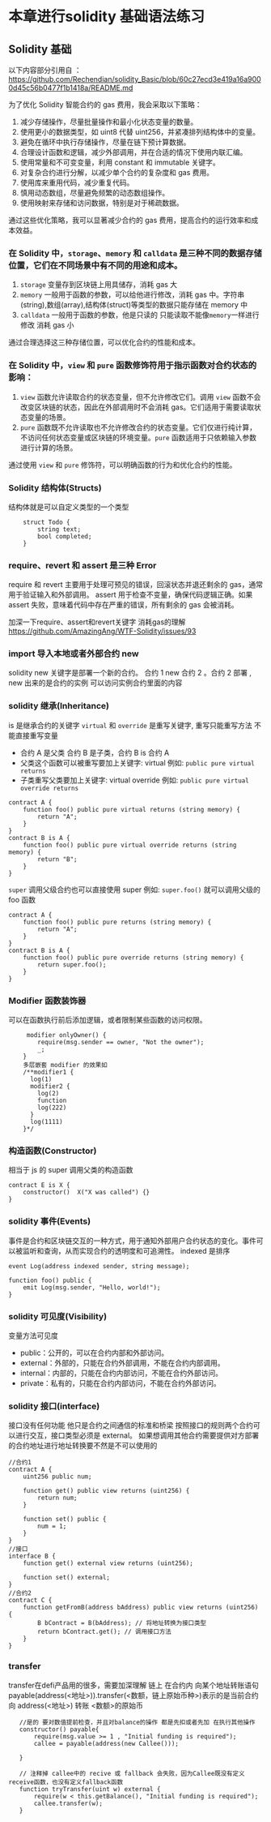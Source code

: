 
# 本章进行solidity 基础语法练习



## Solidity 基础

以下内容部分引用自 ：https://github.com/Rechendian/solidity_Basic/blob/60c27ecd3e419a16a9000d45c56b0477f1b1418a/README.md

为了优化 Solidity 智能合约的 gas 费用，我会采取以下策略：

1. 减少存储操作，尽量批量操作和最小化状态变量的数量。
2. 使用更小的数据类型，如 uint8 代替 uint256，并紧凑排列结构体中的变量。
3. 避免在循环中执行存储操作，尽量在链下预计算数据。
4. 合理设计函数和逻辑，减少外部调用，并在合适的情况下使用内联汇编。
5. 使用常量和不可变变量，利用 constant 和 immutable 关键字。
6. 对复杂合约进行分解，以减少单个合约的复杂度和 gas 费用。
7. 使用库来重用代码，减少重复代码。
8. 慎用动态数组，尽量避免频繁的动态数组操作。
9. 使用映射来存储和访问数据，特别是对于稀疏数据。

通过这些优化策略，我可以显著减少合约的 gas 费用，提高合约的运行效率和成本效益。

### 在 Solidity 中，`storage`、`memory` 和 `calldata` 是三种不同的数据存储位置，它们在不同场景中有不同的用途和成本。

1. `storage` 变量存到区块链上用具储存，消耗 gas 大
2. `memory` 一般用于函数的参数，可以给他进行修改，消耗 gas 中。字符串(string),数组(array),结构体(struct)等类型的数据只能存储在 memory 中
3. `calldata` 一般用于函数的参数，他是只读的 只能读取不能像`memory`一样进行修改 消耗 gas 小

通过合理选择这三种存储位置，可以优化合约的性能和成本。

### 在 Solidity 中，`view` 和 `pure` 函数修饰符用于指示函数对合约状态的影响：

1. `view` 函数允许读取合约的状态变量，但不允许修改它们。调用 `view` 函数不会改变区块链的状态，因此在外部调用时不会消耗 gas。它们适用于需要读取状态变量的场景。
2. `pure` 函数既不允许读取也不允许修改合约的状态变量。它们仅进行纯计算，不访问任何状态变量或区块链的环境变量。`pure` 函数适用于只依赖输入参数进行计算的场景。

通过使用 `view` 和 `pure` 修饰符，可以明确函数的行为和优化合约的性能。

### Solidity 结构体(Structs)

结构体就是可以自定义类型的一个类型

```solidity
    struct Todo {
        string text;
        bool completed;
    }
```

### require、revert 和 assert 是三种 Error

require 和 revert 主要用于处理可预见的错误，回滚状态并退还剩余的 gas，通常用于验证输入和外部调用。
assert 用于检查不变量，确保代码逻辑正确。如果 assert 失败，意味着代码中存在严重的错误，所有剩余的 gas 会被消耗。

加深一下require、assert和revert关键字 消耗gas的理解
https://github.com/AmazingAng/WTF-Solidity/issues/93

### import 导入本地或者外部合约 new

solidity new 关键字是部署一个新的合约。
合约 1 new 合约 2 。合约 2 部署 , new 出来的是合约的实例 可以访问实例合约里面的内容

### solidity 继承(Inheritance)

is 是继承合约的关键字
`virtual` 和 `override` 是重写关键字, 重写只能重写方法 不能直接重写变量

- 合约 A 是父类 合约 B 是子类，合约 B is 合约 A
- 父类这个函数可以被重写要加上关键字: virtual 例如: `public pure virtual returns `
- 子类重写父类要加上关键字: virtual override 例如: `public pure virtual override returns `

```solidity
contract A {
    function foo() public pure virtual returns (string memory) {
        return "A";
    }
}
contract B is A {
    function foo() public pure virtual override returns (string memory) {
        return "B";
    }
}
```

`super` 调用父级合约也可以直接使用 super 例如: `super.foo()` 就可以调用父级的 foo 函数

```solidity
contract A {
    function foo() public pure returns (string memory) {
        return "A";
    }
}
contract B is A {
    function foo() public pure override returns (string memory) {
        return super.foo();
    }
}
```

### Modifier 函数装饰器

可以在函数执行前后添加逻辑，或者限制某些函数的访问权限。

```solidity
     modifier onlyOwner() {
        require(msg.sender == owner, "Not the owner");
        _;
    }
    多层嵌套 modifier 的效果如
    /**modifier1 {
      log(1)
      modifier2 {
        log(2)
        function
        log(222)
      }
      log(1111)
    }*/
```

### 构造函数(Constructor)

相当于 js 的 super 调用父类的构造函数

```solidity
contract E is X {
    constructor()  X("X was called") {}
}
```

### solidity 事件(Events)

事件是合约和区块链交互的一种方式，用于通知外部用户合约状态的变化。事件可以被监听和查询，从而实现合约的透明度和可追溯性。
indexed 是排序

```solidity
event Log(address indexed sender, string message);

function foo() public {
    emit Log(msg.sender, "Hello, world!");
}
```

### solidity 可见度(Visibility)

变量方法可见度

- public：公开的，可以在合约内部和外部访问。
- external：外部的，只能在合约外部调用，不能在合约内部调用。
- internal：内部的，只能在合约内部访问，不能在合约外部访问。
- private：私有的，只能在合约内部访问，不能在合约外部访问。

### solidity 接口(interface)

接口没有任何功能 他只是合约之间通信的标准和桥梁 按照接口的规则两个合约可以进行交互，接口类型必须是 external。
如果想调用其他合约需要提供对方部署的合约地址进行地址转换要不然是不可以使用的

```solidity
//合约1
contract A {
    uint256 public num;

    function get() public view returns (uint256) {
        return num;
    }

    function set() public {
        num = 1;
    }
}
//接口
interface B {
    function get() external view returns (uint256);

    function set() external;
}
//合约2
contract C {
    function getFromB(address bAddress) public view returns (uint256) {
        B bContract = B(bAddress); // 将地址转换为接口类型
        return bContract.get(); // 调用接口方法
    }
}
```

### transfer 

transfer在defi产品用的很多，需要加深理解
链上 在合约内 向某个地址转账语句 payable(address(<地址>)).transfer(<数额，链上原始币种>)表示的是当前合约 向 address(<地址>) 转账 <数额>的原始币
    
 ```solidity
    //是的 要对数值提前检查，并且对balance的操作 都是先扣或者先加 在执行其他操作
    constructor() payable{
        require(msg.value >= 1 , "Initial funding is required");
        callee = payable(address(new Callee()));

    }

    // 注释掉 callee中的 recive 或 fallback 会失败，因为Callee既没有定义receive函数，也没有定义fallback函数 
    function tryTransfer(uint w) external {
        require(w < this.getBalance(), "Initial funding is required");
        callee.transfer(w);
    }
```
